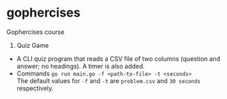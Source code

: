# gophercises
Gophercises course
1. Quiz Game
* A CLI quiz program that reads a CSV file of two columns (question and answer; no headings). A timer is also added.
* Commands
    ```go run main.go -f <path-to-file> -t <seconds>```<br>
    The default values for ```-f``` and ```-t``` are ```problem.csv``` and ```30 seconds``` respectively.